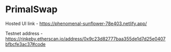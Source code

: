 # PrimalSwap


Hosted UI link - https://phenomenal-sunflower-78e403.netlify.app/


Testnet address - https://rinkeby.etherscan.io/address/0x9c23d82777baa355de1d7d25e0407bfbcfe3ac37#code
